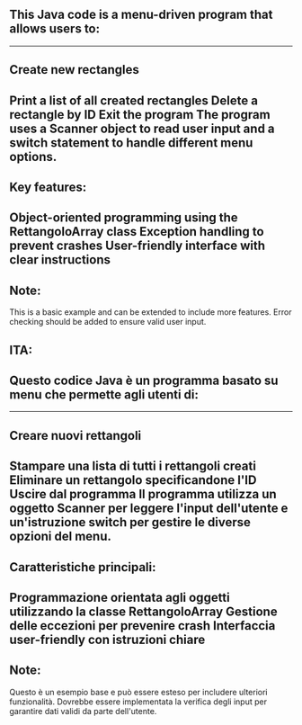 ## This Java code is a menu-driven program that allows users to:
---
## Create new rectangles

Print a list of all created rectangles
Delete a rectangle by ID
Exit the program
The program uses a Scanner object to read user input and a switch statement to handle different menu options.
---
## Key features:

Object-oriented programming using the RettangoloArray class
Exception handling to prevent crashes
User-friendly interface with clear instructions
---
## Note:
 This is a basic example and can be extended to include more features.
 Error checking should be added to ensure valid user input.

## ITA:

## Questo codice Java è un programma basato su menu che permette agli utenti di:
---
## Creare nuovi rettangoli

Stampare una lista di tutti i rettangoli creati
Eliminare un rettangolo specificandone l'ID
Uscire dal programma
Il programma utilizza un oggetto Scanner per leggere l'input dell'utente e un'istruzione switch per gestire le diverse opzioni del menu.
---
## Caratteristiche principali:

Programmazione orientata agli oggetti utilizzando la classe RettangoloArray
Gestione delle eccezioni per prevenire crash
Interfaccia user-friendly con istruzioni chiare
---
## Note:

Questo è un esempio base e può essere esteso per includere ulteriori funzionalità.
Dovrebbe essere implementata la verifica degli input per garantire dati validi da parte dell'utente.
